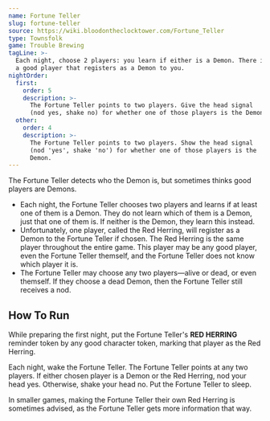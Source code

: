 ```yaml
---
name: Fortune Teller
slug: fortune-teller
source: https://wiki.bloodontheclocktower.com/Fortune_Teller
type: Townsfolk
game: Trouble Brewing
tagLine: >-
  Each night, choose 2 players: you learn if either is a Demon. There is
  a good player that registers as a Demon to you.
nightOrder:
  first:
    order: 5
    description: >-
      The Fortune Teller points to two players. Give the head signal
      (nod yes, shake no) for whether one of those players is the Demon.
  other:
    order: 4
    description: >-
      The Fortune Teller points to two players. Show the head signal
      (nod 'yes', shake 'no') for whether one of those players is the
      Demon.
---
```


The Fortune Teller detects who the Demon is, but sometimes thinks good
players are Demons.

- Each night, the Fortune Teller chooses two players and learns if at
  least one of them is a Demon. They do not learn which of them is a
  Demon, just that one of them is. If neither is the Demon, they learn
  this instead.
- Unfortunately, one player, called the Red Herring, will register as a
  Demon to the Fortune Teller if chosen. The Red Herring is the same
  player throughout the entire game. This player may be any good player,
  even the Fortune Teller themself, and the Fortune Teller does not know
  which player it is.
- The Fortune Teller may choose any two players—alive or dead, or even
  themself. If they choose a dead Demon, then the Fortune Teller still
  receives a nod.

## How To Run

While preparing the first night, put the Fortune Teller's **RED
HERRING** reminder token by any good character token, marking that
player as the Red Herring.

Each night, wake the Fortune Teller. The Fortune Teller points at any
two players. If either chosen player is a Demon or the Red Herring, nod
your head yes. Otherwise, shake your head no. Put the Fortune Teller to
sleep.

In smaller games, making the Fortune Teller their own Red Herring is
sometimes advised, as the Fortune Teller gets more information that way.
